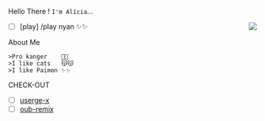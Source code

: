 
Hello There ! ```I'm Alícia```...


<img align=right src='https://github.githubassets.com/images/mona-whisper.gif'/>

- [ ] [play] /play nyan :sparkles::sparkles:

About Me 

```
>Pro kanger    🙁🙁
>I like cats   😽😽
>I like Paimon ✨✨
```



CHECK-OUT

- [ ] [userge-x](https://github.com/code-rgb/Userge-X)
- [ ] [oub-remix](https://github.com/sahyam2019/oub-remix)

